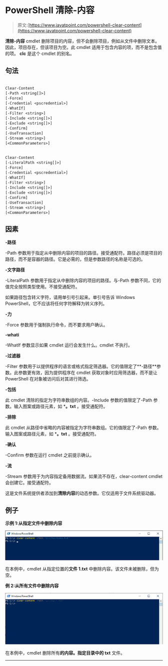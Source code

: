 # PowerShell 清除-内容

> 原文:[https://www.javatpoint.com/powershell-clear-content](https://www.javatpoint.com/powershell-clear-content)

**清除-内容** cmdlet 删除项目的内容，但不会删除项目，例如从文件中删除文本。因此，项目存在，但该项目为空。此 cmdlet 适用于包含内容的项，而不是包含值的项。 **clc** 是这个 cmdlet 的别名。

## 句法

```

Clear-Content 
[-Path <string[]>]
[-Force]
[-Credential <pscredential>] 
[-WhatIf]
[-Filter <string>] 
[-Include <string[]>] 
[-Exclude <string[]>] 
[-Confirm] 
[-UseTransaction] 
[-Stream <string>]  
[<CommonParameters>]

```

```

Clear-Content 
[-LiteralPath <string[]>]
[-Force]
[-Credential <pscredential>] 
[-WhatIf]  
[-Filter <string>] 
[-Include <string[]>] 
[-Exclude <string[]>] 
[-Confirm] 
[-UseTransaction] 
[-Stream <string>] 
[<CommonParameters>]

```

## 因素

**-路径**

-Path 参数用于指定从中删除内容的项目的路径。接受通配符。路径必须是项目的路径，而不是容器的路径。它是必需的，但是参数路径的名称是可选的。

**-文字路径**

-LiteralPath 参数用于指定从中删除内容的项目的路径。与-Path 参数不同，它的值完全按照类型使用。不接受通配符。

如果路径包含转义字符，请用单引号引起来。单引号告诉 Windows PowerShell，它不应该将任何字符解释为转义序列。

**-力**

-Force 参数用于强制执行命令，而不要求用户确认。

**-whati**

-WhatIf 参数显示如果 cmdlet 运行会发生什么。cmdlet 不执行。

**-过滤器**

-Filter 参数用于以提供程序的语言或格式指定筛选器。它的值限定了**-路径**参数。此参数更有效，因为提供程序在 cmdlet 获取对象时应用筛选器，而不是让 PowerShell 在对象被访问后对其进行筛选。

**-包括**

此 cmdlet 清除的指定为字符串数组的内容。-Include 参数的值限定了-Path 参数。输入图案或路径元素，如 ***。txt** 。接受通配符。

**-排除**

此 cmdlet 从路径中省略的内容被指定为字符串数组。它的值限定了-Path 参数。输入图案或路径元素，如 ***。txt** 。接受通配符。

**-确认**

-Confirm 参数在运行 cmdlet 之前提示确认。

**-流**

-Stream 参数用于为内容指定备用数据流。如果流不存在，clear-content cmdlet 会创建它。接受通配符。

这是文件系统提供者添加到**清除内容**的动态参数。它仅适用于文件系统驱动器。

## 例子

**示例 1:从指定文件中删除内容**

![PowerShell Clear-Content](img/6948127910537b7d4ed88f02d2d5498d.png)

在本例中，cmdlet 从指定位置的**文件 1.txt** 中删除内容。该文件未被删除，但为空。

**例 2:从所有文件中删除内容**

![PowerShell Clear-Content](img/91dcf3bd9116bcdebff9838f0a7b29d4.png)

在本例中，cmdlet 删除所有**的内容。指定目录中的 txt** 文件。

* * *